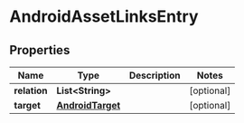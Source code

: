 

# AndroidAssetLinksEntry


## Properties

| Name | Type | Description | Notes |
|------------ | ------------- | ------------- | -------------|
|**relation** | **List&lt;String&gt;** |  |  [optional] |
|**target** | [**AndroidTarget**](AndroidTarget.md) |  |  [optional] |



